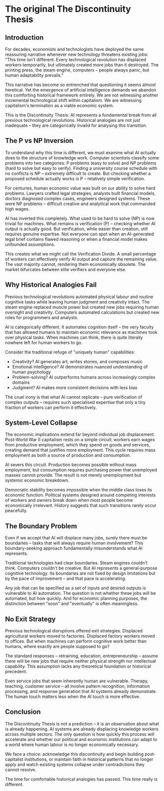 # The original The Discontinuity Thesis

## Introduction

For decades, economists and technologists have deployed the same reassuring narrative whenever new technology threatens existing jobs: "This time isn't different. Every technological revolution has displaced workers temporarily, but ultimately created more jobs than it destroyed. The printing press, the steam engine, computers – people always panic, but human adaptability prevails."

This narrative has become so entrenched that questioning it seems almost heretical. Yet the emergence of artificial intelligence demands we abandon this comforting historical framework entirely. We are not witnessing another incremental technological shift within capitalism. We are witnessing capitalism's termination as a viable economic system.

This is the Discontinuity Thesis: AI represents a fundamental break from all previous technological revolutions. Historical analogies are not just inadequate – they are categorically invalid for analysing this transition.

## The P vs NP Inversion

To understand why this time is different, we must examine what AI actually does to the structure of knowledge work. Computer scientists classify some problems into two categories: P problems (easy to solve) and NP problems (hard to solve but easy to verify). Finding a university course schedule with no conflicts is NP – extremely difficult to create. But checking whether a proposed schedule actually works is P – relatively simple verification.

For centuries, human economic value was built on our ability to solve hard problems. Lawyers crafted legal strategies, analysts built financial models, doctors diagnosed complex cases, engineers designed systems. These were NP problems – difficult creative and analytical work that commanded high wages.

AI has inverted this completely. What used to be hard to solve (NP) is now trivial for machines. What remains is verification (P) – checking whether AI output is actually good. But verification, while easier than creation, still requires genuine expertise. Not everyone can spot when an AI-generated legal brief contains flawed reasoning or when a financial model makes unfounded assumptions.

This creates what we might call the Verification Divide. A small percentage of workers can effectively verify AI output and capture the remaining value. The vast majority cannot, rendering them economically obsolete. The market bifurcates between elite verifiers and everyone else.

## Why Historical Analogies Fail

Previous technological revolutions automated physical labour and routine cognitive tasks while leaving human judgment and creativity intact. The steam engine replaced muscle power but created new jobs requiring human oversight and creativity. Computers automated calculations but created new roles for programmers and analysts.

AI is categorically different. It automates cognition itself – the very faculty that has allowed humans to maintain economic relevance as machines took over physical tasks. When machines can think, there is quite literally nowhere left for human workers to go.

Consider the traditional refuge of "uniquely human" capabilities:
- Creativity? AI generates art, writes stories, and composes music
- Emotional intelligence? AI demonstrates nuanced understanding of human psychology
- Problem-solving? AI outperforms humans across increasingly complex domains
- Judgment? AI makes more consistent decisions with less bias

The cruel irony is that what AI cannot replicate – pure verification of complex outputs – requires such specialised expertise that only a tiny fraction of workers can perform it effectively.

## System-Level Collapse

The economic implications extend far beyond individual job displacement. Post-World War II capitalism rests on a simple circuit: workers earn wages from productive employment, which they spend on goods and services, creating demand that justifies more employment. This cycle requires mass employment as both a source of production and consumption.

AI severs this circuit. Production becomes possible without mass employment, but consumption requires purchasing power that unemployed masses cannot provide. The result is not merely unemployment but systemic economic breakdown.

Democratic stability becomes impossible when the middle class loses its economic function. Political systems designed around competing interests of workers and owners break down when most people become economically irrelevant. History suggests that such transitions rarely occur peacefully.

## The Boundary Problem

Even if we accept that AI will displace many jobs, surely there must be boundaries – tasks that will always require human involvement? This boundary-seeking approach fundamentally misunderstands what AI represents.

Traditional technologies had clear boundaries. Steam engines couldn't think. Computers couldn't be creative. But AI represents a general-purpose cognitive technology. Its boundaries are not fixed by design limitations but by the pace of improvement – and that pace is accelerating.

Any job that can be specified as a set of inputs and desired outputs is vulnerable to AI automation. The question is not whether these jobs will be automated, but how quickly. And for economic planning purposes, the distinction between "soon" and "eventually" is often meaningless.

## No Exit Strategy

Previous technological disruptions offered exit strategies. Displaced agricultural workers moved to factories. Displaced factory workers moved to offices. But when machines can perform cognitive work better than humans, where exactly are people supposed to go?

The standard responses – retraining, education, entrepreneurship – assume there will be new jobs that require neither physical strength nor intellectual capability. This assumption lacks any theoretical foundation or historical precedent.

Even service jobs that seem inherently human are vulnerable. Therapy, teaching, customer service – all involve pattern recognition, information processing, and response generation that AI systems already demonstrate. The human touch matters less when the AI touch is more effective.

## Conclusion

The Discontinuity Thesis is not a prediction – it is an observation about what is already happening. AI systems are already displacing knowledge workers across multiple sectors. The only question is how quickly this process will accelerate and whether our political and economic institutions can adapt to a world where human labour is no longer economically necessary.

We face a choice: acknowledge this discontinuity and begin building post-capitalist institutions, or maintain faith in historical patterns that no longer apply and watch existing systems collapse under contradictions they cannot resolve.

The time for comfortable historical analogies has passed. This time really is different.